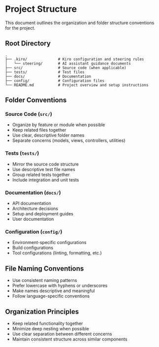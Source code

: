 # Project Structure

This document outlines the organization and folder structure conventions for the project.

## Root Directory
```
.
├── .kiro/              # Kiro configuration and steering rules
│   └── steering/       # AI assistant guidance documents
├── src/                # Source code (when applicable)
├── tests/              # Test files
├── docs/               # Documentation
├── config/             # Configuration files
└── README.md           # Project overview and setup instructions
```

## Folder Conventions

### Source Code (`src/`)
- Organize by feature or module when possible
- Keep related files together
- Use clear, descriptive folder names
- Separate concerns (models, views, controllers, utilities)

### Tests (`tests/`)
- Mirror the source code structure
- Use descriptive test file names
- Group related tests together
- Include integration and unit tests

### Documentation (`docs/`)
- API documentation
- Architecture decisions
- Setup and deployment guides
- User documentation

### Configuration (`config/`)
- Environment-specific configurations
- Build configurations
- Tool configurations (linting, formatting, etc.)

## File Naming Conventions
- Use consistent naming patterns
- Prefer lowercase with hyphens or underscores
- Make names descriptive and meaningful
- Follow language-specific conventions

## Organization Principles
- Keep related functionality together
- Minimize deep nesting when possible
- Use clear separation between different concerns
- Maintain consistent structure across similar components